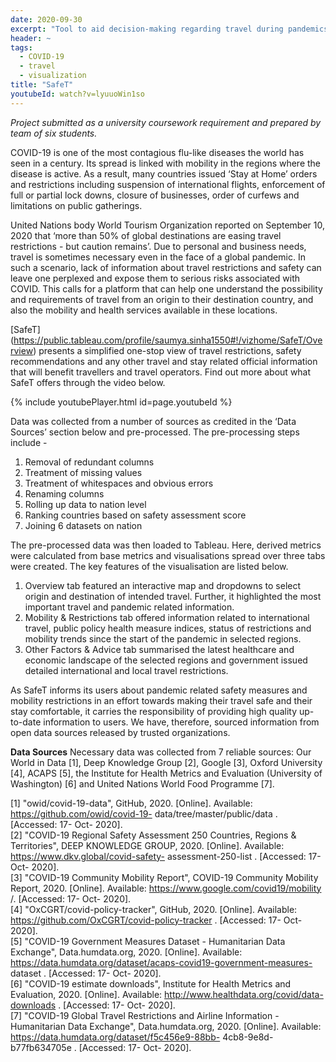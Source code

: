 ```yaml
---
date: 2020-09-30
excerpt: "Tool to aid decision-making regarding travel during pandemics"
header: ~
tags:
  - COVID-19
  - travel
  - visualization
title: "SafeT"
youtubeId: watch?v=lyuuoWin1so
---
```


*Project submitted as a university coursework requirement and prepared by team of six students.*

COVID-19 is one of the most contagious flu-like diseases the world has seen in a century. Its spread is linked with mobility in the regions where the disease is active. As a result, many countries issued ‘Stay at Home’ orders and restrictions including suspension of international flights, enforcement of full or partial lock downs, closure of businesses, order of curfews and limitations on public gatherings. 

United Nations body World Tourism Organization reported on September 10, 2020 that ‘more than 50% of global destinations are easing travel restrictions - but caution remains’. Due to personal and business needs, travel is sometimes necessary even in the face of a global pandemic. In such a scenario, lack of information about travel restrictions and safety can leave one perplexed and expose them to serious risks associated with COVID. This calls for a platform that can help one understand the possibility and requirements of travel from an origin to their destination country, and also the mobility and health services available in these locations. 

[SafeT] (https://public.tableau.com/profile/saumya.sinha1550#!/vizhome/SafeT/Overview) presents a simplified one-stop view of travel restrictions, safety recommendations and any other travel and stay related official information that will benefit travellers and travel operators. Find out more about what SafeT offers through the video below.

{% include youtubePlayer.html id=page.youtubeId %}

Data was collected from a number of sources as credited in the ‘Data Sources’ section below and pre-processed. The pre-processing steps include -
1.	Removal of redundant columns
2.	Treatment of missing values
3.	Treatment of whitespaces and obvious errors
4.	Renaming columns
5.	Rolling up data to nation level
6.	Ranking countries based on safety assessment score
7.	Joining 6 datasets on nation

The pre-processed data was then loaded to Tableau. Here, derived metrics were calculated from base metrics and visualisations spread over three tabs were created. The key features of the visualisation are listed below.
1.	Overview tab featured an interactive map and dropdowns to select origin and destination of intended travel. Further, it highlighted the most important travel and pandemic related information.
2.	Mobility & Restrictions tab offered information related to international travel, public policy health measure indices, status of restrictions and mobility trends since the start of the pandemic in selected regions.
3.	Other Factors & Advice tab summarised the latest healthcare and economic landscape of the selected regions and government issued detailed international and local travel restrictions.

As SafeT informs its users about pandemic related safety measures and mobility restrictions in an effort towards making their travel safe and their stay comfortable, it carries the responsibility of providing high quality up-to-date information to users. We have, therefore, sourced information from open data sources released by trusted organizations. 

**Data Sources**
Necessary data was collected from 7 reliable sources: Our World in Data [1], Deep Knowledge Group [2], Google [3], Oxford University [4], ACAPS [5], the Institute for Health Metrics and Evaluation (University of Washington) [6] and United Nations World Food Programme [7]. 

[1] "owid/covid-19-data", GitHub, 2020. [Online]. Available: https://github.com/owid/covid-19- data/tree/master/public/data . [Accessed: 17- Oct- 2020].  
[2] "COVID-19 Regional Safety Assessment 250 Countries, Regions & Territories", DEEP KNOWLEDGE GROUP, 2020. [Online]. Available: https://www.dkv.global/covid-safety- assessment-250-list . [Accessed: 17- Oct- 2020].  
[3] "COVID-19 Community Mobility Report", COVID-19 Community Mobility Report, 2020. [Online]. Available: https://www.google.com/covid19/mobility /. [Accessed: 17- Oct- 2020].  
[4] "OxCGRT/covid-policy-tracker", GitHub, 2020. [Online]. Available: https://github.com/OxCGRT/covid-policy-tracker . [Accessed: 17- Oct- 2020].  
[5] "COVID-19 Government Measures Dataset - Humanitarian Data Exchange", Data.humdata.org, 2020. [Online]. Available: https://data.humdata.org/dataset/acaps-covid19-government-measures- dataset . [Accessed: 17- Oct- 2020].  
[6] "COVID-19 estimate downloads", Institute for Health Metrics and Evaluation, 2020. [Online]. Available: http://www.healthdata.org/covid/data-downloads . [Accessed: 17- Oct- 2020].  
[7] "COVID-19 Global Travel Restrictions and Airline Information - Humanitarian Data Exchange", Data.humdata.org, 2020. [Online].   Available: https://data.humdata.org/dataset/f5c456e9-88bb- 4cb8-9e8d-b77fb634705e . [Accessed: 17- Oct- 2020].